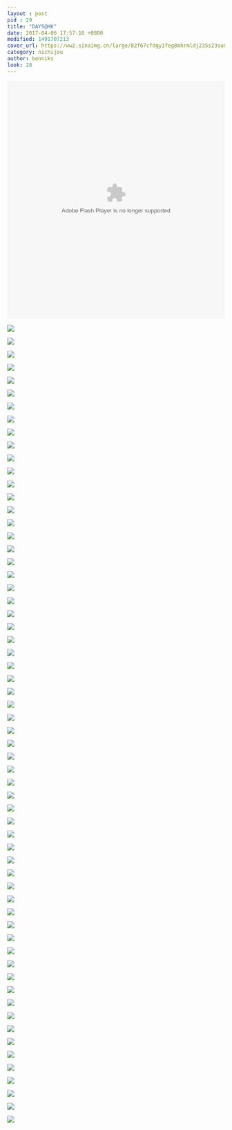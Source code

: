 ```yaml
---
layout : post
pid : 29
title: "DAYS@HK"
date: 2017-04-06 17:57:10 +0800
modified: 1491707213
cover_url: https://ww2.sinaimg.cn/large/82f67cfdgy1feg8mhrmldj235s23su0x
category: nichijou
author: benniks
look: 28
---
```

<embed height="550" width="100%" quality="high" allowfullscreen="true" type="application/x-shockwave-flash" src="//static.hdslb.com/miniloader.swf" flashvars="aid=9619579&page=1" pluginspage="//www.adobe.com/shockwave/download/download.cgi?P1_Prod_Version=ShockwaveFlash"></embed>


![](https://ws1.sinaimg.cn/large/82f67cfdgy1feg8kjcoq3j235s23sb29.jpg)

![](https://ws1.sinaimg.cn/large/82f67cfdgy1feg8kl6m71j235s2dcb29.jpg)

![](https://ws1.sinaimg.cn/large/82f67cfdgy1feg8kwoxgqj235s2dce81.jpg)

![](https://ws1.sinaimg.cn/large/82f67cfdgy1feg8jem2evj235s23stwx.jpg)

![](https://ws1.sinaimg.cn/large/82f67cfdgy1feg8jc481kj211v1kw1ew.jpg)

![](https://ws1.sinaimg.cn/large/82f67cfdgy1feg8nb8fp1j235s2dcx6p.jpg)

![](https://ws1.sinaimg.cn/large/82f67cfdgy1feg8mslqtlj235s23sx6p.jpg)

![](https://ws1.sinaimg.cn/large/82f67cfdgy1feg8jm6100j235s2dc1kx.jpg)

![](https://ws1.sinaimg.cn/large/82f67cfdgy1feg8jubkedj235s2dc1kx.jpg)

![](https://ws1.sinaimg.cn/large/82f67cfdgy1feg8nf2maaj235s2dc4qq.jpg)

![](https://ws1.sinaimg.cn/large/82f67cfdgy1feg8mwxxfjj235s23sx6p.jpg)

![](https://ws1.sinaimg.cn/large/82f67cfdgy1feg8ktwqogj235s23sb29.jpg)

![](https://ws1.sinaimg.cn/large/82f67cfdgy1feg8ozvg56j235s23sqv6.jpg)

![](https://ws1.sinaimg.cn/large/82f67cfdgy1feg8j5fw2zj235s23sqgr.jpg)

![](https://ws1.sinaimg.cn/large/82f67cfdgy1feg8javebpj235s2dch5v.jpg)

![](https://ws1.sinaimg.cn/large/82f67cfdgy1feg8o6jopnj235s2dcb2a.jpg)

![](https://ws1.sinaimg.cn/large/82f67cfdgy1feg8o4vkhpj235s23s4qq.jpg)

![](https://ws1.sinaimg.cn/large/82f67cfdgy1feg8k7gp52j235s2dc4qp.jpg)

![](https://ws1.sinaimg.cn/large/82f67cfdgy1feg8l800t1j235s2dchdt.jpg)

![](https://ws1.sinaimg.cn/large/82f67cfdgy1feg8mzmhgdj235s2dcx6p.jpg)

![](https://ws1.sinaimg.cn/large/82f67cfdgy1feg8onynl5j235s23snpe.jpg)

![](https://ws1.sinaimg.cn/large/82f67cfdgy1feg8jue3lkj22dc35s1kx.jpg)

![](https://ws1.sinaimg.cn/large/82f67cfdgy1feg8nyps3xj22da2dcb2a.jpg)

![](https://ws1.sinaimg.cn/large/82f67cfdgy1feg8j7x4v9j235s2dcaqr.jpg)

![](https://ws1.sinaimg.cn/large/82f67cfdgy1feg8kyff65j235s2dcb29.jpg)

![](https://ws1.sinaimg.cn/large/82f67cfdgy1feg8p55p3nj235s2dcqv6.jpg)

![](https://ws1.sinaimg.cn/large/82f67cfdgy1feg8o7guduj235s23sb2a.jpg)

![](https://ws1.sinaimg.cn/large/82f67cfdgy1feg8ob64eoj223s35sb2a.jpg)

![](https://ws1.sinaimg.cn/large/82f67cfdgy1feg8ncmhvnj235s2dcx6p.jpg)

![](https://ws1.sinaimg.cn/large/82f67cfdgy1feg8jy9lxyj235s2dc1kx.jpg)

![](https://ws1.sinaimg.cn/large/82f67cfdgy1feg8jhrhbej235s23skhc.jpg)

![](https://ws1.sinaimg.cn/large/82f67cfdgy1feg8knrdrmj235s23s7wh.jpg)

![](https://ws1.sinaimg.cn/large/82f67cfdgy1feg8j96b24j235s23stsf.jpg)

![](https://ws1.sinaimg.cn/large/82f67cfdgy1feg8lmq38aj235s23snpd.jpg)

![](https://ws1.sinaimg.cn/large/82f67cfdgy1feg8ns7v4tj22dc35s4qq.jpg)

![](https://ws1.sinaimg.cn/large/82f67cfdgy1feg8mmgeakj235s23sx6p.jpg)

![](https://ws1.sinaimg.cn/large/82f67cfdgy1feg8p6b1i2j235s23sx6q.jpg)

![](https://ws1.sinaimg.cn/large/82f67cfdgy1feg8k9tm6gj235s23s4qp.jpg)

![](https://ws1.sinaimg.cn/large/82f67cfdgy1feg8p0s8auj235s23snpe.jpg)

![](https://ws1.sinaimg.cn/large/82f67cfdgy1feg8ny6t0tj23k02007wi.jpg)

![](https://ws1.sinaimg.cn/large/82f67cfdgy1feg8j5jl3ij211v1kwk12.jpg)

![](https://ws1.sinaimg.cn/large/82f67cfdgy1feg8mayeqxj235s23sqv5.jpg)

![](https://ws1.sinaimg.cn/large/82f67cfdgy1feg8ora6k3j235s2dckjm.jpg)

![](https://ws1.sinaimg.cn/large/82f67cfdgy1feg8l2p72hj235s2dchdt.jpg)

![](https://ws1.sinaimg.cn/large/82f67cfdgy1feg8mazoidj235s23su0x.jpg)

![](https://ws1.sinaimg.cn/large/82f67cfdgy1feg8jus0a0j235s2dc1kx.jpg)

![](https://ws1.sinaimg.cn/large/82f67cfdgy1feg8lxzlamj235s23snpd.jpg)

![](https://ws1.sinaimg.cn/large/82f67cfdgy1feg8nkpki1j235s2dc1ky.jpg)

![](https://ws1.sinaimg.cn/large/82f67cfdgy1feg8jl2ocgj235s2dcha7.jpg)

![](https://ws1.sinaimg.cn/large/82f67cfdgy1feg8lp0ciaj235s23snpd.jpg)

![](https://ws1.sinaimg.cn/large/82f67cfdgy1feg8oz4ek2j235s23shdu.jpg)

![](https://ws1.sinaimg.cn/large/82f67cfdgy1feg8la0ooqj235s2dce81.jpg)

![](https://ws1.sinaimg.cn/large/82f67cfdgy1feg8lqf8t6j235s23snpd.jpg)

![](https://ws1.sinaimg.cn/large/82f67cfdgy1feg8m8rz5fj235s23sqv5.jpg)

![](https://ws1.sinaimg.cn/large/82f67cfdgy1feg8lkfq1zj22da2dckjl.jpg)

![](https://ws1.sinaimg.cn/large/82f67cfdgy1feg8n15aofj22y927px6p.jpg)

![](https://ws1.sinaimg.cn/large/82f67cfdgy1feg8j6h6u0j235s2dcdwq.jpg)

![](https://ws1.sinaimg.cn/large/82f67cfdgy1feg8l7oq3xj235s23shdt.jpg)

![](https://ws1.sinaimg.cn/large/82f67cfdgy1feg8m4f6bvj235s2dcnpd.jpg)

![](https://ws1.sinaimg.cn/large/82f67cfdgy1feg8kkfcbfj235s1oc7wh.jpg)

![](https://ws1.sinaimg.cn/large/82f67cfdgy1feg8lwaey5j235s2dcnpd.jpg)

![](https://ws1.sinaimg.cn/large/82f67cfdgy1feg8mgzn86j235s1jhu0x.jpg)


